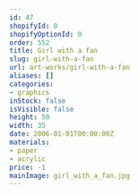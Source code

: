 ```yaml
---
id: 47
shopifyId: 0
shopifyOptionId: 0
order: 552
title: Girl with a fan
slug: girl-with-a-fan
url: art-works/girl-with-a-fan
aliases: []
categories:
- graphics
inStock: false
isVisible: false
height: 50
width: 35
date: 2006-01-01T00:00:00Z
materials:
- paper
- acrylic
price: -1
mainImage: girl_with_a_fan.jpg
---
```

